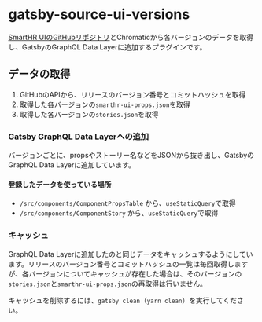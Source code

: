 # gatsby-source-ui-versions

[SmartHR UIのGitHubリポジトリ](https://api.github.com/repos/kufu/smarthr-ui)とChromaticから各バージョンのデータを取得し、GatsbyのGraphQL Data Layerに追加するプラグインです。

## データの取得

1. GitHubのAPIから、リリースのバージョン番号とコミットハッシュを取得
2. 取得した各バージョンの`smarthr-ui-props.json`を取得
3. 取得した各バージョンの`stories.json`を取得

### Gatsby GraphQL Data Layerへの追加

バージョンごとに、propsやストーリー名などをJSONから抜き出し、GatsbyのGraphQL Data Layerに追加しています。


#### 登録したデータを使っている場所

- `/src/components/ComponentPropsTable` から、`useStaticQuery`で取得
- `/src/components/ComponentStory` から、`useStaticQuery`で取得

### キャッシュ

GraphQL Data Layerに追加したのと同じデータをキャッシュするようにしています。リリースのバージョン番号とコミットハッシュの一覧は毎回取得しますが、各バージョンについてキャッシュが存在した場合は、そのバージョンの`stories.json`と`smarthr-ui-props.json`の再取得は行いません。

キャッシュを削除するには、`gatsby clean`（`yarn clean`）を実行してください。
